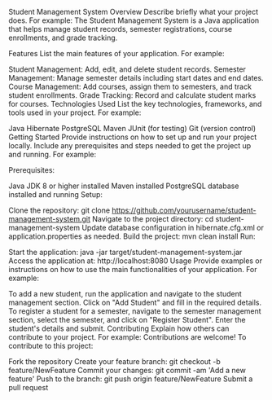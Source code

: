 Student Management System
Overview
Describe briefly what your project does. For example:
The Student Management System is a Java application that helps manage student records, semester registrations, course enrollments, and grade tracking.

Features
List the main features of your application. For example:

Student Management: Add, edit, and delete student records.
Semester Management: Manage semester details including start dates and end dates.
Course Management: Add courses, assign them to semesters, and track student enrollments.
Grade Tracking: Record and calculate student marks for courses.
Technologies Used
List the key technologies, frameworks, and tools used in your project. For example:

Java
Hibernate
PostgreSQL
Maven
JUnit (for testing)
Git (version control)
Getting Started
Provide instructions on how to set up and run your project locally. Include any prerequisites and steps needed to get the project up and running. For example:

Prerequisites:

Java JDK 8 or higher installed
Maven installed
PostgreSQL database installed and running
Setup:

Clone the repository: git clone https://github.com/yourusername/student-management-system.git
Navigate to the project directory: cd student-management-system
Update database configuration in hibernate.cfg.xml or application.properties as needed.
Build the project: mvn clean install
Run:

Start the application: java -jar target/student-management-system.jar
Access the application at: http://localhost:8080
Usage
Provide examples or instructions on how to use the main functionalities of your application. For example:

To add a new student, run the application and navigate to the student management section. Click on "Add Student" and fill in the required details.
To register a student for a semester, navigate to the semester management section, select the semester, and click on "Register Student". Enter the student's details and submit.
Contributing
Explain how others can contribute to your project. For example:
Contributions are welcome! To contribute to this project:

Fork the repository
Create your feature branch: git checkout -b feature/NewFeature
Commit your changes: git commit -am 'Add a new feature'
Push to the branch: git push origin feature/NewFeature
Submit a pull request
